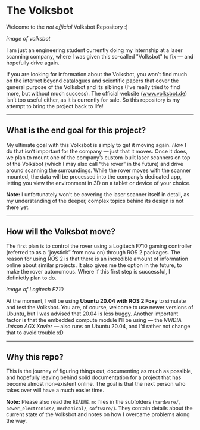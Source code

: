 # The Volksbot

Welcome to the *not official* Volksbot Repository :)

*image of volksbot*

I am just an engineering student currently doing my internship at a laser scanning company, where I was given this so-called "Volksbot" to fix — and hopefully drive again.

If you are looking for information about the Volksbot, you won’t find much on the internet beyond catalogues and scientific papers that cover the general purpose of the Volksbot and its siblings (I’ve really tried to find more, but without much success). The official website (www.volksbot.de) isn’t too useful either, as it is currently for sale. So this repository is my attempt to bring the project back to life!

---

## What is the end goal for this project?

My ultimate goal with this Volksbot is simply to get it moving again. *How* I do that isn’t important for the company — just that it moves. Once it does, we plan to mount one of the company’s custom-built laser scanners on top of the Volksbot (which I may also call “the rover” in the future) and drive around scanning the surroundings. While the rover moves with the scanner mounted, the data will be processed into the company’s dedicated app, letting you view the environment in 3D on a tablet or device of your choice.

**Note:** I unfortunately won’t be covering the laser scanner itself in detail, as my understanding of the deeper, complex topics behind its design is not there yet.

---

## How will the Volksbot move?

The first plan is to control the rover using a Logitech F710 gaming controller (referred to as a “joystick” from now on) through ROS 2 packages. The reason for using ROS 2 is that there is an incredible amount of information online about similar projects. It also gives me the option in the future, to make the rover autonomous. Where if this first step is successful, I definietly plan to do.

*image of Logitech F710*

At the moment, I will be using **Ubuntu 20.04 with ROS 2 Foxy** to simulate and test the Volksbot. You are, of course, welcome to use newer versions of Ubuntu, but I was advised that 20.04 is less buggy. Another important factor is that the embedded compute module I’ll be using — the *NVIDIA Jetson AGX Xavier* — also runs on Ubuntu 20.04, and I’d rather not change that to avoid trouble xD

---

## Why this repo?

This is the journey of figuring things out, documenting as much as possible, and hopefully leaving behind solid documentation for a project that has become almost non-existent online. The goal is that the next person who takes over will have a much easier time.

**Note:** Please also read the `README.md` files in the subfolders (`hardware/`, `power_electronics/`, `mechanical/`, `software/`). They contain details about the current state of the Volksbot and notes on how I overcame problems along the way.
